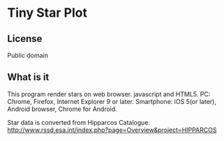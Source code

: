 Tiny Star Plot
======================

License
----
Public domain

What is it
----
This program render stars on web browser.
javascript and HTML5.
PC: Chrome, Firefox, Internet Explorer 9 or later.
Smartphone: iOS 5(or later), Android browser, Chrome for Android.

Star data is converted from Hipparcos Catalogue.
http://www.rssd.esa.int/index.php?page=Overview&project=HIPPARCOS

